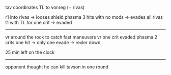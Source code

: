 tav coordinates TL to vonreg (+ rivas)

r1 into rivas -> looses shield
phasma 3 hits with no mods -> evades all
rivas t1 with TL for one crit -> evaded

---

vr around the rock to catch fast maneuvers
vr one crit evaded
phasma 2 crits one hit -> only one evade
-> rexler down

25 min left on the clock

---

opponent thought he can kill tavson in one round
